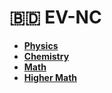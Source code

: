 # 🇧🇩 EV-NC

* ****[**Physics**](physics.md)****
* ****[**Chemistry**](chemistry.md)****
* ****[**Math**](math.md)****
* ****[**Higher Math**](higher-math.md)****
